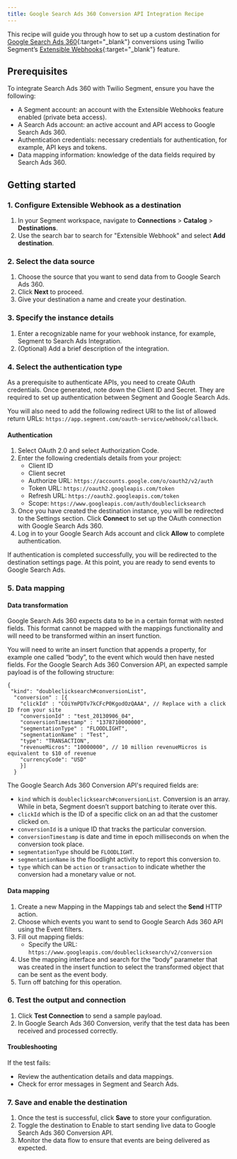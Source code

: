 ```yaml
---
title: Google Search Ads 360 Conversion API Integration Recipe
---
```


This recipe will guide you through how to set up a custom destination for [Google Search Ads 360](https://marketingplatform.google.com/intl/en_uk/about/search-ads-360/){:target="_blank"} conversions using Twilio Segment’s [Extensible Webhooks](https://segment.com/docs/connections/destinations/catalog/actions-webhook-extensible/){:target="_blank"} feature.

## Prerequisites 

To integrate Search Ads 360 with Twilio Segment, ensure you have the following:

- A Segment account: an account with the Extensible Webhooks feature enabled (private beta access).
- A Search Ads account: an active account and API access to Google Search Ads 360.
- Authentication credentials: necessary credentials for authentication, for example, API keys and tokens. 
- Data mapping information: knowledge of the data fields required by Search Ads 360.

## Getting started 

### 1. Configure Extensible Webhook as a destination 

1. In your Segment workspace, navigate to **Connections** > **Catalog** > **Destinations**.
2. Use the search bar to search for "Extensible Webhook"  and select **Add destination**.

### 2. Select the data source

1. Choose the source that you want to send data from to Google Search Ads 360.
2. Click **Next** to proceed.
3. Give your destination a name and create your destination.

### 3. Specify the instance details

1. Enter a recognizable name for your webhook instance, for example, Segment to Search Ads Integration.
2. (Optional) Add a brief description of the integration.

### 4. Select the authentication type

As a prerequisite to authenticate APIs, you need to create OAuth credentials. Once generated, note down the Client ID and Secret. They are required to set up authentication between Segment and Google Search Ads.

You will also need to add the following redirect URI to the list of allowed return URLs: `https://app.segment.com/oauth-service/webhook/callback`. 

#### Authentication 

1. Select OAuth 2.0 and select Authorization Code.
2. Enter the following credentials details from your project:
    - Client ID
    - Client secret
    - Authorize URL: `https://accounts.google.com/o/oauth2/v2/auth`
    - Token URL: `https://oauth2.googleapis.com/token`
    - Refresh URL: `https://oauth2.googleapis.com/token`
    - Scope: `https://www.googleapis.com/auth/doubleclicksearch`
3. Once you have created the destination instance, you will be redirected to the Settings section. Click **Connect** to set up the OAuth connection with Google Search Ads 360.
4. Log in to your Google Search Ads account and click **Allow** to complete authentication.

If authentication is completed successfully, you will be redirected to the destination settings page. At this point, you are ready to send events to Google Search Ads.

### 5. Data mapping

#### Data transformation

Google Search Ads 360 expects data to be in a certain format with nested fields. This format cannot be mapped with the mappings functionality and will need to be transformed within an insert function.

You will need to write an insert function that appends a property, for example one called “body”, to the event which would then have nested fields. For the Google Search Ads 360 Conversion API, an expected sample payload is of the following structure:

```
{
 "kind": "doubleclicksearch#conversionList",
  "conversion" : [{
    "clickId" : "COiYmPDTv7kCFcP0KgodOzQAAA", // Replace with a click ID from your site
    "conversionId" : "test_20130906_04",
    "conversionTimestamp" : "1378710000000",
    "segmentationType" : "FLOODLIGHT",
    "segmentationName" : "Test",
    "type": "TRANSACTION",
    "revenueMicros": "10000000", // 10 million revenueMicros is equivalent to $10 of revenue
    "currencyCode": "USD"
    }]
  }
```

The Google Search Ads 360 Conversion API's required fields are:
- `kind` which is `doubleclicksearch#conversionList`. Conversion is an array. While in beta, Segment doesn’t support batching to iterate over this.
- `clickId` which is the ID of a specific click on an ad that the customer clicked on.
- `conversionId` is a unique ID that tracks the particular conversion.
- `conversionTimestamp` is date and time in epoch milliseconds on when the conversion took place.
- `segmentationType` should be `FLOODLIGHT`.
- `segmentationName` is the floodlight activity to report this conversion to.
- `type` which can be `action` or `transaction` to indicate whether the conversion had a monetary value or not.

#### Data mapping

1. Create a new Mapping in the Mappings tab and select the **Send** HTTP action.
2. Choose which events you want to send to Google Search Ads 360 API using the Event filters.
3. Fill out mapping fields:
    - Specify the URL: `https://www.googleapis.com/doubleclicksearch/v2/conversion`
4. Use the mapping interface and search for the “body” parameter that was created in the insert function to select the transformed object that can be sent as the event body.
5. Turn off batching for this operation.

### 6. Test the output and connection

1. Click **Test Connection** to send a sample payload.
2. In Google Search Ads 360 Conversion, verify that the test data has been received and processed correctly.

#### Troubleshooting

If the test fails:
- Review the authentication details and data mappings.
- Check for error messages in Segment and Search Ads.

### 7. Save and enable the destination

1. Once the test is successful, click **Save** to store your configuration.
2. Toggle the destination to Enable to start sending live data to Google Search Ads 360 Conversion API.
3. Monitor the data flow to ensure that events are being delivered as expected.

